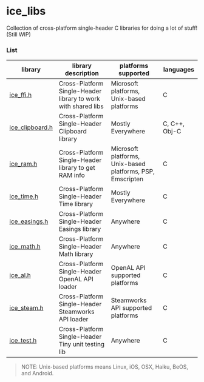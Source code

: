 # ice_libs

Collection of cross-platform single-header C libraries for doing a lot of stuff! (Still WIP)

### List

| library                                                                               | library description                                              | platforms supported                                          | languages     |
|---------------------------------------------------------------------------------------|------------------------------------------------------------------|--------------------------------------------------------------|---------------|
| [ice_ffi.h](https://github.com/Rabios/ice_libs/raw/master/ice_ffi.h)                  | Cross-Platform Single-Header library to work with shared libs    | Microsoft platforms, Unix-based platforms                    | C             |
| [ice_clipboard.h](https://github.com/Rabios/ice_libs/raw/master/ice_clipboard.h)      | Cross-Platform Single-Header Clipboard library                   | Mostly Everywhere                                            | C, C++, Obj-C |
| [ice_ram.h](https://github.com/Rabios/ice_libs/raw/master/ice_ram.h)                  | Cross-Platform Single-Header library to get RAM info             | Microsoft platforms, Unix-based platforms, PSP, Emscripten   | C             |
| [ice_time.h](https://github.com/Rabios/ice_libs/raw/master/ice_time.h)                | Cross-Platform Single-Header Time library                        | Mostly Everywhere                                            | C             |
| [ice_easings.h](https://github.com/Rabios/ice_libs/raw/master/ice_easings.h)          | Cross-Platform Single-Header Easings library                     | Anywhere                                                     | C             |
| [ice_math.h](https://github.com/Rabios/ice_libs/raw/master/ice_math.h)                | Cross-Platform Single-Header Math library                        | Anywhere                                                     | C             |
| [ice_al.h](https://github.com/Rabios/ice_libs/raw/master/ice_al.h)                    | Cross-Platform Single-Header OpenAL API loader                   | OpenAL API supported platforms                               | C             |
| [ice_steam.h](https://github.com/Rabios/ice_libs/raw/master/ice_steam.h)              | Cross-Platform Single-Header Steamworks API loader               | Steamworks API supported platforms                           | C             |
| [ice_test.h](https://github.com/Rabios/ice_libs/raw/master/ice_test.h)                | Cross-Platform Single-Header Tiny unit testing lib               | Anywhere                                                     | C             |

> NOTE: Unix-based platforms means Linux, iOS, OSX, Haiku, BeOS, and Android.
